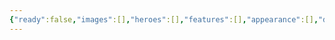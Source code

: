 ```yaml
---
{"ready":false,"images":[],"heroes":[],"features":[],"appearance":[],"dg-publish":true,"permalink":"/tabliczy/mifologicheskie-syuzhety/pandora/","dgPassFrontmatter":true}
---
```



